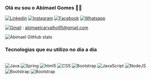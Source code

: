 ### Olá eu sou o Abimael Gomes 👋🏽

[![Linkedin](	https://img.shields.io/badge/LinkedIn-0077B5?style=for-the-badge&logo=linkedin&logoColor=white)](https://www.linkedin.com/in/abimael-gomes-799a54137/)
[![Instagram](	https://img.shields.io/badge/Instagram-E4405F?style=for-the-badge&logo=instagram&logoColor=white)](https://www.instagram.com/ibe_mael/)
[![Facebook](https://img.shields.io/badge/Facebook-1877F2?style=for-the-badge&logo=facebook&logoColor=white)](https://www.facebook.com/bih.carvalhow)
[![Whatsapp](https://img.shields.io/badge/WhatsApp-25D366?style=for-the-badge&logo=whatsapp&logoColor=white)](https://www.linkedin.com/in/abimael-gomes-799a54137/)

[![Gmail](https://img.shields.io/badge/Gmail-D14836?style=for-the-badge&logo=gmail&logoColor=whitee)]() : abimaelcarvalho95@gmail.com

![Abimael GitHub stats](https://github-readme-stats.vercel.app/api?username=abimaelgomez&show_icons=true&theme=dracula)

### Tecnologias que eu utilizo no dia a dia
<div style="display: inline_block"></br>
    <img align="center" alt="Java" src="https://img.shields.io/badge/Java-ED8B00?style=for-the-badge&logo=openjdk&logoColor=white"/>
    <img align="center" alt="Spring" src="https://img.shields.io/badge/Spring-6DB33F?style=for-the-badge&logo=spring&logoColor=white"/>
    <img align="center" alt="html5" src="https://img.shields.io/badge/HTML5-E34F26?style=for-the-badge&logo=html5&logoColor=white"/>
    <img align="center" alt="CSS" src="	https://img.shields.io/badge/CSS3-1572B6?style=for-the-badge&logo=css3&logoColor=white"/>
    <img align="center" alt="Bootstrap" src="https://img.shields.io/badge/Bootstrap-563D7C?style=for-the-badge&logo=bootstrap&logoColor=white"/>
    <img align="center" alt="JavaScript" src="https://img.shields.io/badge/JavaScript-323330?style=for-the-badge&logo=javascript&logoColor=F7DF1E"/>
    <img align="center" alt="NodeJS" src="https://img.shields.io/badge/Node.js-43853D?style=for-the-badge&logo=node.js&logoColor=white"/>
    <img align="center" alt="Bootstrap" src="https://img.shields.io/badge/json%20web%20tokens-323330?style=for-the-badge&logo=json-web-tokens&logoColor=pink"/>
        <img align="center" alt="Bootstrap" src="https://img.shields.io/badge/React_Native-20232A?style=for-the-badge&logo=react&logoColor=61DAFB"/>



    
</div>








